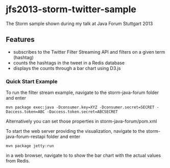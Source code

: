 jfs2013-storm-twitter-sample
============================

The Storm sample shown during my talk at Java Forum Stuttgart 2013

## Features
* subscribes to the Twitter Filter Streaming API and filters on a given term (hashtag)
* counts the hashtags in the tweet in a Redis database
* displays the counts through a bar chart using D3.js

### Quick Start Example

To run the filter stream example, navigate to the storm-java-forum folder and enter

```
mvn package exec:java -Dconsumer.key=XYZ -Dconsumer.secret=SECRET -Daccess.token=ABC -Daccess.token.secret=ABCSECRET
```

Alternatively you can set those properties in storm-java-forum/pom.xml

To start the web server providing the visualization, navigate to the storm-java-forum-restapi folder and enter

```
mvn package jetty:run
```

in a web browser, navigate to [](http://localhost:8484/storm-java-forum-restapi/) to show the bar chart with the actual values from Redis. 
